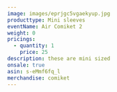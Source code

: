 ```yaml
---
image: images/eprjgc5vgaekyup.jpg
producttype: Mini sleeves
eventName: Air Comiket 2
weight: 0
pricings:
  - quantity: 1
    price: 25
description: these are mini sized
onsale: true
asin: s-eMmf6fq_l
merchandise: comiket
---
```

